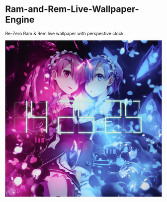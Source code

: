 # Ram-and-Rem-Live-Wallpaper-Engine
Re-Zero Ram &amp; Rem live wallpaper with perspective clock.

![preview](https://github.com/farukaygun/Ram-and-Rem-Live-Wallpaper-Engine/blob/main/re-zero_ram%26rem/preview.jpg?raw=true)
